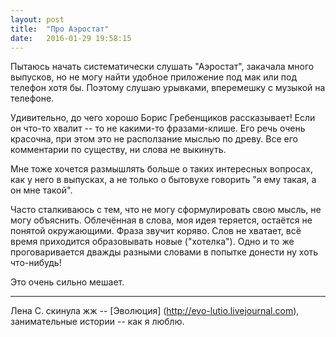 ```yaml
---
layout: post
title:  "Про Аэростат"
date:   2016-01-29 19:58:15
---
```


Пытаюсь начать систематически слушать "Аэростат", закачала много выпусков, но не могу найти удобное приложение под мак или под телефон хотя бы.
Поэтому слушаю урывками, вперемешку с музыкой на телефоне.

Удивительно, до чего хорошо Борис Гребенщиков рассказывает! Если он что-то хвалит -- то не какими-то фразами-клише. Его речь очень красочна, при этом это не расползание мыслью по древу. Все его комментарии по существу, ни слова не выкинуть.

Мне тоже хочется размышлять больше о таких интересных вопросах, как у него в выпусках, а не только о бытовухе говорить "я ему такая, а он мне такой".

Часто сталкиваюсь с тем, что не могу сформулировать свою мысль, не могу объяснить. Облечённая в слова, моя идея теряется, остаётся не понятой окружающими. Фраза звучит коряво. Слов не хватает, всё время приходится образовывать новые ("хотелка"). Одно и то же проговаривается дважды разными словами в попытке донести ну хоть что-нибудь!

Это очень сильно мешает.

***

Лена С. скинула жж -- [Эволюция] (http://evo-lutio.livejournal.com), занимательные истории -- как я люблю.




